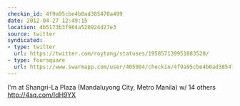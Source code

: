```yaml
---
checkin_id: 4f9a95cbe4b0ad385470a499
date: 2012-04-27 12:49:15
location: 4b5173b3f964a520924d27e3
source: twitter
syndicated:
- type: twitter
  url: https://twitter.com/roytang/statuses/195857139951083520/
- type: foursquare
  url: https://www.swarmapp.com/user/405004/checkin/4f9a95cbe4b0ad385470a499?s=fh_J-qoLsxMzcyVj2vaHMsLaXQ4&ref=tw
---
```


I'm at Shangri-La Plaza (Mandaluyong City, Metro Manila) w/ 14 others http://4sq.com/IdH9YX